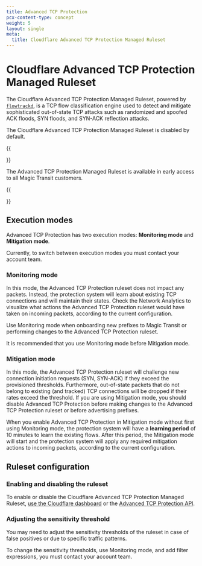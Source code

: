 ```yaml
---
title: Advanced TCP Protection
pcx-content-type: concept
weight: 5
layout: single
meta:
  title: Cloudflare Advanced TCP Protection Managed Ruleset
---
```


# Cloudflare Advanced TCP Protection Managed Ruleset

The Cloudflare Advanced TCP Protection Managed Ruleset, powered by [`flowtrackd`](https://blog.cloudflare.com/announcing-flowtrackd/), is a TCP flow classification engine used to detect and mitigate sophisticated out-of-state TCP attacks such as randomized and spoofed ACK floods, SYN floods, and SYN-ACK reflection attacks.

The Cloudflare Advanced TCP Protection Managed Ruleset is disabled by default.

{{<Aside type="note">}}

The Advanced TCP Protection Managed Ruleset is available in early access to all Magic Transit customers.

{{</Aside>}}

## Execution modes

Advanced TCP Protection has two execution modes: **Monitoring mode** and **Mitigation mode**.

Currently, to switch between execution modes you must contact your account team.

### Monitoring mode

In this mode, the Advanced TCP Protection ruleset does not impact any packets. Instead, the protection system will learn about existing TCP connections and will maintain their states. Check the Network Analytics to visualize what actions the Advanced TCP Protection ruleset would have taken on incoming packets, according to the current configuration.

Use Monitoring mode when onboarding new prefixes to Magic Transit or performing changes to the Advanced TCP Protection ruleset.

It is recommended that you use Monitoring mode before Mitigation mode.

### Mitigation mode

In this mode, the Advanced TCP Protection ruleset will challenge new connection initiation requests (SYN, SYN-ACK) if they exceed the provisioned thresholds. Furthermore, out-of-state packets that do not belong to existing (and tracked) TCP connections will be dropped if their rates exceed the threshold. If you are using Mitigation mode, you should disable Advanced TCP Protection before making changes to the Advanced TCP Protection ruleset or before advertising prefixes.

When you enable Advanced TCP Protection in Mitigation mode without first using Monitoring mode, the protection system will have a **learning period** of 10 minutes to learn the existing flows. After this period, the Mitigation mode will start and the protection system will apply any required mitigation actions to incoming packets, according to the current configuration.

## Ruleset configuration

### Enabling and disabling the ruleset

To enable or disable the Cloudflare Advanced TCP Protection Managed Ruleset, [use the Cloudflare dashboard](/ddos-protection/managed-rulesets/tcp-protection/configure-dashboard/) or the [Advanced TCP Protection API](/ddos-protection/managed-rulesets/tcp-protection/configure-api/).

### Adjusting the sensitivity threshold

You may need to adjust the sensitivity thresholds of the ruleset in case of false positives or due to specific traffic patterns.

To change the sensitivity thresholds, use Monitoring mode, and add filter expressions, you must contact your account team.
